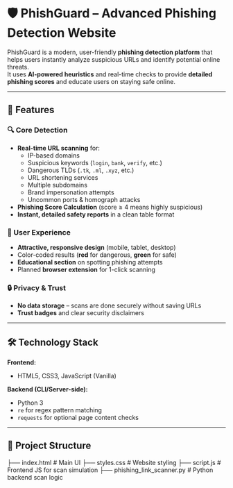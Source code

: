 # 🛡️ PhishGuard – Advanced Phishing Detection Website

PhishGuard is a modern, user-friendly **phishing detection platform** that helps users instantly analyze suspicious URLs and identify potential online threats.  
It uses **AI-powered heuristics** and real-time checks to provide **detailed phishing scores** and educate users on staying safe online.

---

## 🚀 Features

### 🔍 Core Detection
- **Real-time URL scanning** for:
  - IP-based domains
  - Suspicious keywords (`login`, `bank`, `verify`, etc.)
  - Dangerous TLDs (`.tk`, `.ml`, `.xyz`, etc.)
  - URL shortening services
  - Multiple subdomains
  - Brand impersonation attempts
  - Uncommon ports & homograph attacks
- **Phishing Score Calculation** (score ≥ 4 means highly suspicious)
- **Instant, detailed safety reports** in a clean table format

### 🎨 User Experience
- **Attractive, responsive design** (mobile, tablet, desktop)
- Color-coded results (**red** for dangerous, **green** for safe)
- **Educational section** on spotting phishing attempts
- Planned **browser extension** for 1-click scanning

### 🔒 Privacy & Trust
- **No data storage** – scans are done securely without saving URLs
- **Trust badges** and clear security disclaimers

---

## 🛠️ Technology Stack

**Frontend:**
- HTML5, CSS3, JavaScript (Vanilla)

**Backend (CLI/Server-side):**
- Python 3
- `re` for regex pattern matching
- `requests` for optional page content checks

---

## 📂 Project Structure
├── index.html # Main UI
├── styles.css # Website styling
├── script.js # Frontend JS for scan simulation
├── phishing_link_scanner.py # Python backend scan logic

